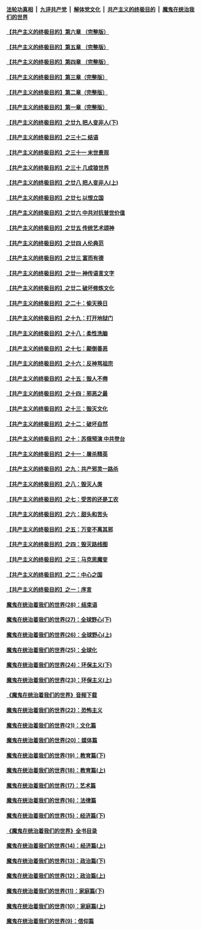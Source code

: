 ####  [法轮功真相](../../../../basic/blob/master/README.md?t=08232052) &nbsp;|&nbsp; [九评共产党](../../../../9ping.md/blob/master/README.md?t=08232052) &nbsp;|&nbsp; [解体党文化](../../../../jtdwh.md/blob/master/README.md?t=08232052)  &nbsp;|&nbsp; [共产主义的终极目的](../../../../gczydzjmd.md/blob/master/README.md?t=08232052) &nbsp;|&nbsp; [魔鬼在统治我们的世界](../../../../mgztzwmdsj.md/blob/master/README.md?t=08232052) 

#### [【共产主义的终极目的】第六章 （完整版）](../pages/nsc422/n11428913.md?t=08232052) 

#### [【共产主义的终极目的】第五章 （完整版）](../pages/nsc422/n11428912.md?t=08232052) 

#### [【共产主义的终极目的】第四章 （完整版）](../pages/nsc422/n11428907.md?t=08232052) 

#### [【共产主义的终极目的】第三章（完整版）](../pages/nsc422/n11428848.md?t=08232052) 

#### [【共产主义的终极目的】第二章（完整版）](../pages/nsc422/n11428831.md?t=08232052) 

#### [【共产主义的终极目的】第一章（完整版）](../pages/nsc422/n11417651.md?t=08232052) 

#### [【共产主义的终极目的】之廿九 把人变非人(下)](../pages/nsc422/n11344140.md?t=08232052) 

#### [【共产主义的终极目的】之三十二 结语](../pages/nsc422/n11360535.md?t=08232052) 

#### [【共产主义的终极目的】之三十一 末世景观](../pages/nsc422/n11351129.md?t=08232052) 

#### [【共产主义的终极目的】之三十 几成狼世界](../pages/nsc422/n11348280.md?t=08232052) 

#### [【共产主义的终极目的】之廿八 把人变非人(上)](../pages/nsc422/n11340492.md?t=08232052) 

#### [【共产主义的终极目的】之廿七 以恨立国](../pages/nsc422/n11336944.md?t=08232052) 

#### [【共产主义的终极目的】之廿六 中共对抗普世价值](../pages/nsc422/n11324785.md?t=08232052) 

#### [【共产主义的终极目的】之廿五 传统艺术颂神](../pages/nsc422/n11296396.md?t=08232052) 

#### [【共产主义的终极目的】之廿四 人伦典范](../pages/nsc422/n11296397.md?t=08232052) 

#### [【共产主义的终极目的】之廿三 富而有德](../pages/nsc422/n11283598.md?t=08232052) 

#### [【共产主义的终极目的】之廿一 神传语言文字](../pages/nsc422/n11263265.md?t=08232052) 

#### [【共产主义的终极目的】之廿二 破坏修炼文化](../pages/nsc422/n11245728.md?t=08232052) 

#### [【共产主义的终极目的】之二十：偷天换日](../pages/nsc422/n11238846.md?t=08232052) 

#### [【共产主义的终极目的】之十九：打开地狱门](../pages/nsc422/n11206376.md?t=08232052) 

#### [【共产主义的终极目的】之十八：柔性洗脑](../pages/nsc422/n11199994.md?t=08232052) 

#### [【共产主义的终极目的】之十七：颠倒善恶](../pages/nsc422/n11179782.md?t=08232052) 

#### [【共产主义的终极目的】之十六：反神骂祖宗](../pages/nsc422/n11166798.md?t=08232052) 

#### [【共产主义的终极目的】之十五：毁人不倦](../pages/nsc422/n11166792.md?t=08232052) 

#### [【共产主义的终极目的】之十四：邪恶之最](../pages/nsc422/n11150249.md?t=08232052) 

#### [【共产主义的终极目的】之十三：毁灭文化](../pages/nsc422/n11135227.md?t=08232052) 

#### [【共产主义的终极目的】之十二：破坏自然](../pages/nsc422/n11135214.md?t=08232052) 

#### [【共产主义的终极目的】之十：苏俄预演 中共登台](../pages/nsc422/n11118424.md?t=08232052) 

#### [【共产主义的终极目的】之十一：屠杀精英](../pages/nsc422/n11118442.md?t=08232052) 

#### [【共产主义的终极目的】之九：共产邪灵一路杀](../pages/nsc422/n11114139.md?t=08232052) 

#### [【共产主义的终极目的】之八：毁灭人类](../pages/nsc422/n11108503.md?t=08232052) 

#### [【共产主义的终极目的】之七：受苦的还是工农](../pages/nsc422/n11101809.md?t=08232052) 

#### [【共产主义的终极目的】之六：甜头和苦头](../pages/nsc422/n11096971.md?t=08232052) 

#### [【共产主义的终极目的】之五：万变不离其邪](../pages/nsc422/n11091285.md?t=08232052) 

#### [【共产主义的终极目的】之四：毁灭路线图](../pages/nsc422/n11086284.md?t=08232052) 

#### [【共产主义的终极目的】之三：马克思魔变](../pages/nsc422/n11061941.md?t=08232052) 

#### [【共产主义的终极目的】之二：中心之国](../pages/nsc422/n11047728.md?t=08232052) 

#### [【共产主义的终极目的】之一：序言](../pages/nsc422/n11086077.md?t=08232052) 

#### [魔鬼在统治着我们的世界(28)：结束语](../pages/nsc422/n10936246.md?t=08232052) 

#### [魔鬼在统治着我们的世界(27)：全球野心(下)](../pages/nsc422/n10928319.md?t=08232052) 

#### [魔鬼在统治着我们的世界(26)：全球野心(上)](../pages/nsc422/n10900318.md?t=08232052) 

#### [魔鬼在统治着我们的世界(25)：全球化](../pages/nsc422/n10788205.md?t=08232052) 

#### [魔鬼在统治着我们的世界(24)：环保主义(下)](../pages/nsc422/n10695307.md?t=08232052) 

#### [魔鬼在统治着我们的世界(23)：环保主义(上)](../pages/nsc422/n10688613.md?t=08232052) 

#### [《魔鬼在统治着我们的世界》音频下载](../pages/nsc422/n10635553.md?t=08232052) 

#### [魔鬼在统治着我们的世界(22)：恐怖主义](../pages/nsc422/n10614727.md?t=08232052) 

#### [魔鬼在统治着我们的世界(21)：文化篇](../pages/nsc422/n10597706.md?t=08232052) 

#### [魔鬼在统治着我们的世界(20)：媒体篇](../pages/nsc422/n10586579.md?t=08232052) 

#### [魔鬼在统治着我们的世界(19)：教育篇(下)](../pages/nsc422/n10564808.md?t=08232052) 

#### [魔鬼在统治着我们的世界(18)：教育篇(上)](../pages/nsc422/n10526970.md?t=08232052) 

#### [魔鬼在统治着我们的世界(17)：艺术篇](../pages/nsc422/n10499093.md?t=08232052) 

#### [魔鬼在统治着我们的世界(16)：法律篇](../pages/nsc422/n10485969.md?t=08232052) 

#### [魔鬼在统治着我们的世界(15)：经济篇(下)](../pages/nsc422/n10469975.md?t=08232052) 

#### [《魔鬼在统治着我们的世界》全书目录](../pages/nsc422/n10464261.md?t=08232052) 

#### [魔鬼在统治着我们的世界(14)：经济篇(上)](../pages/nsc422/n10457370.md?t=08232052) 

#### [魔鬼在统治着我们的世界(13)：政治篇(下)](../pages/nsc422/n10448270.md?t=08232052) 

#### [魔鬼在统治着我们的世界(12)：政治篇(上)](../pages/nsc422/n10444576.md?t=08232052) 

#### [魔鬼在统治着我们的世界(11)：家庭篇(下)](../pages/nsc422/n10440961.md?t=08232052) 

#### [魔鬼在统治着我们的世界(10)：家庭篇(上)](../pages/nsc422/n10435448.md?t=08232052) 

#### [魔鬼在统治着我们的世界(9)：信仰篇](../pages/nsc422/n10432159.md?t=08232052) 

